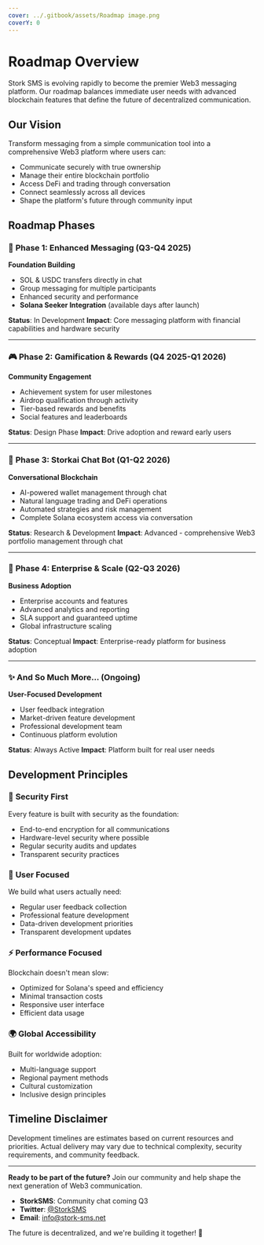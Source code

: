 ```yaml
---
cover: ../.gitbook/assets/Roadmap image.png
coverY: 0
---
```


# Roadmap Overview

Stork SMS is evolving rapidly to become the premier Web3 messaging platform. Our roadmap balances immediate user needs with advanced blockchain features that define the future of decentralized communication.

## Our Vision

Transform messaging from a simple communication tool into a comprehensive Web3 platform where users can:

* Communicate securely with true ownership
* Manage their entire blockchain portfolio
* Access DeFi and trading through conversation
* Connect seamlessly across all devices
* Shape the platform's future through community input

## Roadmap Phases

### 🚀 **Phase 1: Enhanced Messaging** (Q3-Q4 2025)

**Foundation Building**

* SOL & USDC transfers directly in chat
* Group messaging for multiple participants
* Enhanced security and performance
* **Solana Seeker Integration** (available days after launch)

**Status**: In Development **Impact**: Core messaging platform with financial capabilities and hardware security

***

### 🎮 **Phase 2: Gamification & Rewards** (Q4 2025-Q1 2026)

**Community Engagement**

* Achievement system for user milestones
* Airdrop qualification through activity
* Tier-based rewards and benefits
* Social features and leaderboards

**Status**: Design Phase **Impact**: Drive adoption and reward early users

***

### 🤖 **Phase 3: Storkai Chat Bot** (Q1-Q2 2026)

**Conversational Blockchain**

* AI-powered wallet management through chat
* Natural language trading and DeFi operations
* Automated strategies and risk management
* Complete Solana ecosystem access via conversation

**Status**: Research & Development **Impact**: Advanced - comprehensive Web3 portfolio management through chat

***

### 🏢 **Phase 4: Enterprise & Scale** (Q2-Q3 2026)

**Business Adoption**

* Enterprise accounts and features
* Advanced analytics and reporting
* SLA support and guaranteed uptime
* Global infrastructure scaling

**Status**: Conceptual **Impact**: Enterprise-ready platform for business adoption

***

### ✨ **And So Much More...** (Ongoing)

**User-Focused Development**

* User feedback integration
* Market-driven feature development
* Professional development team
* Continuous platform evolution

**Status**: Always Active **Impact**: Platform built for real user needs

## Development Principles

### 🔐 **Security First**

Every feature is built with security as the foundation:

* End-to-end encryption for all communications
* Hardware-level security where possible
* Regular security audits and updates
* Transparent security practices

### 👥 **User Focused**

We build what users actually need:

* Regular user feedback collection
* Professional feature development
* Data-driven development priorities
* Transparent development updates

### ⚡ **Performance Focused**

Blockchain doesn't mean slow:

* Optimized for Solana's speed and efficiency
* Minimal transaction costs
* Responsive user interface
* Efficient data usage

### 🌍 **Global Accessibility**

Built for worldwide adoption:

* Multi-language support
* Regional payment methods
* Cultural customization
* Inclusive design principles

## Timeline Disclaimer

Development timelines are estimates based on current resources and priorities. Actual delivery may vary due to technical complexity, security requirements, and community feedback.

***

**Ready to be part of the future?** Join our community and help shape the next generation of Web3 communication.

* **StorkSMS**: Community chat coming Q3
* **Twitter**: [@StorkSMS](https://twitter.com/storksms)
* **Email**: [info@stork-sms.net](mailto:info@stork-sms.net)

The future is decentralized, and we're building it together! 🚀
